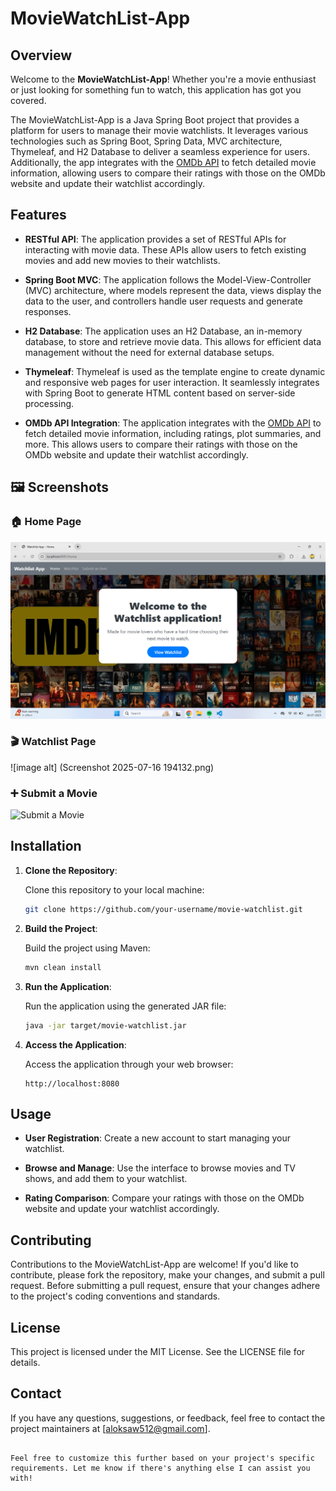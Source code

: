 # MovieWatchList-App

## Overview

Welcome to the **MovieWatchList-App**! Whether you're a movie enthusiast or just looking for something fun to watch, this application has got you covered.

The MovieWatchList-App is a Java Spring Boot project that provides a platform for users to manage their movie watchlists. It leverages various technologies such as Spring Boot, Spring Data, MVC architecture, Thymeleaf, and H2 Database to deliver a seamless experience for users. Additionally, the app integrates with the [OMDb API](https://www.omdbapi.com/) to fetch detailed movie information, allowing users to compare their ratings with those on the OMDb website and update their watchlist accordingly.

## Features

- **RESTful API**: The application provides a set of RESTful APIs for interacting with movie data. These APIs allow users to fetch existing movies and add new movies to their watchlists.

- **Spring Boot MVC**: The application follows the Model-View-Controller (MVC) architecture, where models represent the data, views display the data to the user, and controllers handle user requests and generate responses.

- **H2 Database**: The application uses an H2 Database, an in-memory database, to store and retrieve movie data. This allows for efficient data management without the need for external database setups.

- **Thymeleaf**: Thymeleaf is used as the template engine to create dynamic and responsive web pages for user interaction. It seamlessly integrates with Spring Boot to generate HTML content based on server-side processing.

- **OMDb API Integration**: The application integrates with the [OMDb API](https://www.omdbapi.com/) to fetch detailed movie information, including ratings, plot summaries, and more. This allows users to compare their ratings with those on the OMDb website and update their watchlist accordingly.


## 🖼️ Screenshots

### 🏠 Home Page
![image alt](https://github.com/ALOKKUMARSAW/MovieWatchList-App/blob/d2553f9fa03b016e910da639bceb18b0e57ea8e1/Screenshot%202025-07-16%20193353.png)

### 🎬 Watchlist Page
![image alt] (Screenshot 2025-07-16 194132.png)

### ➕ Submit a Movie
![Submit a Movie](assets/submit.png)
## Installation

1. **Clone the Repository**:

   Clone this repository to your local machine:

   ```bash
   git clone https://github.com/your-username/movie-watchlist.git
   ```

2. **Build the Project**:

   Build the project using Maven:

   ```bash
   mvn clean install
   ```

3. **Run the Application**:

   Run the application using the generated JAR file:

   ```bash
   java -jar target/movie-watchlist.jar
   ```

4. **Access the Application**:

   Access the application through your web browser:

   ```
   http://localhost:8080
   ```

## Usage

- **User Registration**: Create a new account to start managing your watchlist.

- **Browse and Manage**: Use the interface to browse movies and TV shows, and add them to your watchlist.

- **Rating Comparison**: Compare your ratings with those on the OMDb website and update your watchlist accordingly.

## Contributing

Contributions to the MovieWatchList-App are welcome! If you'd like to contribute, please fork the repository, make your changes, and submit a pull request. Before submitting a pull request, ensure that your changes adhere to the project's coding conventions and standards.

## License

This project is licensed under the MIT License. See the LICENSE file for details.

## Contact

If you have any questions, suggestions, or feedback, feel free to contact the project maintainers at [aloksaw512@gmail.com].
```

Feel free to customize this further based on your project's specific requirements. Let me know if there's anything else I can assist you with! 
